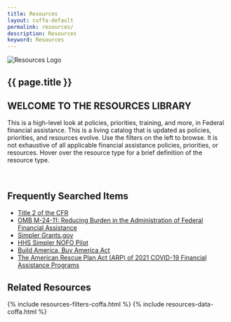 ```yaml
---
title: Resources
layout: coffa-default
permalink: resources/
description: Resources
keyword: Resources
---
```


<section class="usa-hero grid-container about-the-council margin-bottom-5">
    <div class="grid-row grid-gap flex-align-center div-height">
        <div class="tablet:grid-col-auto tablet:grid-offset-1 text-center">
            <img class="circle-card tablet:float-left" src="{{site.baseurl}}/assets/images/logos/resources.svg"
                 alt="Resources Logo" />
        </div>
        <div class="tablet:grid-col-8 margin-left-2 margin-right-2">
            <div class="priority-tag-line">
                <h1 class="margin-0 font-ui-2xl text-normal">{{ page.title }}</h1>
            </div>
        </div>
    </div>
</section>

<section class="usa-graphic-list">
    <div class="grid-container">
        <h2 class="margin-bottom-0">WELCOME TO THE RESOURCES LIBRARY</h2>
        <div class="usa-graphic-list__row grid-row grid-gap margin-0">
            <p class="padding-top-1 margin-0">This is a high-level look at policies, priorities, training, and more, in Federal financial
            assistance. This is a living catalog that is updated as policies, priorities, and resources evolve. Use the filters on the left to browse. It is not exhaustive of all applicable financial assistance policies, priorities, or resources. Hover over the resource type for a brief definition of the resource type.</p>
            <br>
        </div>
        <h2 class="margin-bottom-0">Frequently Searched Items</h2>
            <ul>
                <li><a href="https://www.ecfr.gov/current/title-2/subtitle-A/chapter-II/part-200?toc=1">Title 2 of the CFR</a></li>
                <li><a href="https://www.whitehouse.gov/wp-content/uploads/2024/04/M-24-11-Revisions-to-2-CFR.pdf">OMB M-24-11: Reducing Burden in the Administration of Federal Financial Assistance</a></li>
                <li><a href="https://simpler.grants.gov/">Simpler Grants.gov</a></li>
                <li><a href="https://www.hrsa.gov/grants/simpler-nofos">HHS Simpler NOFO Pilot</a></li>
                <li><a href="https://www.whitehouse.gov/omb/management/made-in-america/build-america-buy-america-act-federal-financial-assistance/">Build America, Buy America Act</a></li>
                <li><a href="https://www.cfo.govassets/files/Revised-American-Rescue-Plan-Assistance-Listings_10-29-2021.pdf">The American Rescue Plan Act (ARP) of 2021 COVID-19 Financial Assistance Programs</a></li>
            </ul>
        <h2 class="margin-bottom-0">Related Resources</h2>
    </div>
</section>
<section class="usa-graphic-list margin-bottom-4 margin-top-4">
    <div class="grid-container">
        <div class="usa-graphic-list__row grid-row grid-gap">
            {% include resources-filters-coffa.html %}
            {% include resources-data-coffa.html %}
        </div>
    </div>
</section>